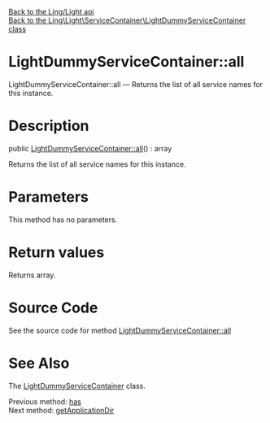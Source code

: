 [Back to the Ling/Light api](https://github.com/lingtalfi/Light/blob/master/doc/api/Ling/Light.md)<br>
[Back to the Ling\Light\ServiceContainer\LightDummyServiceContainer class](https://github.com/lingtalfi/Light/blob/master/doc/api/Ling/Light/ServiceContainer/LightDummyServiceContainer.md)


LightDummyServiceContainer::all
================



LightDummyServiceContainer::all — Returns the list of all service names for this instance.




Description
================


public [LightDummyServiceContainer::all](https://github.com/lingtalfi/Light/blob/master/doc/api/Ling/Light/ServiceContainer/LightDummyServiceContainer/all.md)() : array




Returns the list of all service names for this instance.




Parameters
================

This method has no parameters.


Return values
================

Returns array.








Source Code
===========
See the source code for method [LightDummyServiceContainer::all](https://github.com/lingtalfi/Light/blob/master/ServiceContainer/LightDummyServiceContainer.php#L50-L53)


See Also
================

The [LightDummyServiceContainer](https://github.com/lingtalfi/Light/blob/master/doc/api/Ling/Light/ServiceContainer/LightDummyServiceContainer.md) class.

Previous method: [has](https://github.com/lingtalfi/Light/blob/master/doc/api/Ling/Light/ServiceContainer/LightDummyServiceContainer/has.md)<br>Next method: [getApplicationDir](https://github.com/lingtalfi/Light/blob/master/doc/api/Ling/Light/ServiceContainer/LightDummyServiceContainer/getApplicationDir.md)<br>

